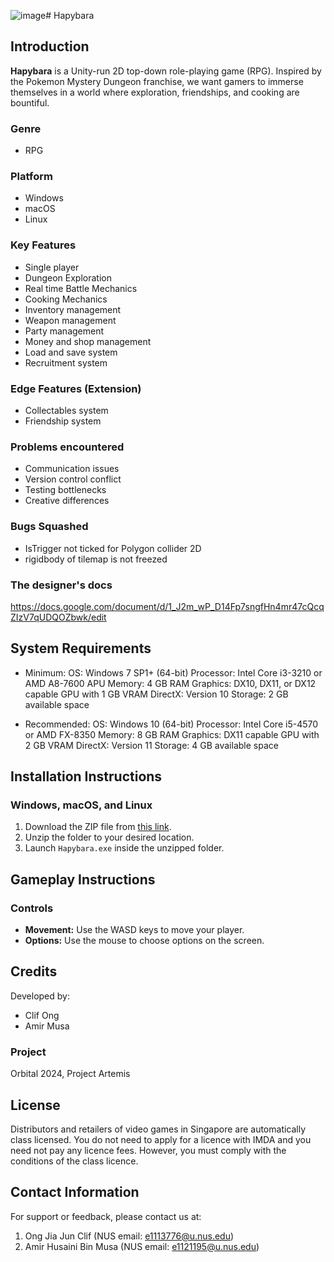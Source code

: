 ![image](https://github.com/user-attachments/assets/d0dd78a6-27d8-40d6-baa1-e89c9795ec13)# Hapybara

## Introduction
**Hapybara** is a Unity-run 2D top-down role-playing game (RPG). Inspired by the Pokemon Mystery Dungeon franchise, we want gamers to immerse themselves in a world where exploration, friendships, and cooking are bountiful.

### Genre
- RPG

### Platform
- Windows
- macOS
- Linux

### Key Features
- Single player
- Dungeon Exploration
- Real time Battle Mechanics
- Cooking Mechanics
- Inventory management
- Weapon management
- Party management
- Money and shop management
- Load and save system
- Recruitment system

### Edge Features (Extension)
- Collectables system
- Friendship system

### Problems encountered
- Communication issues
- Version control conflict
- Testing bottlenecks
- Creative differences

### Bugs Squashed
- IsTrigger not ticked for Polygon collider 2D
- rigidbody of tilemap is not freezed

### The designer's docs
https://docs.google.com/document/d/1_J2m_wP_D14Fp7sngfHn4mr47cQcqZIzV7qUDQOZbwk/edit

## System Requirements
- Minimum:
OS: Windows 7 SP1+ (64-bit)
Processor: Intel Core i3-3210 or AMD A8-7600 APU
Memory: 4 GB RAM
Graphics: DX10, DX11, or DX12 capable GPU with 1 GB VRAM
DirectX: Version 10
Storage: 2 GB available space

- Recommended:
OS: Windows 10 (64-bit)
Processor: Intel Core i5-4570 or AMD FX-8350
Memory: 8 GB RAM
Graphics: DX11 capable GPU with 2 GB VRAM
DirectX: Version 11
Storage: 4 GB available space

## Installation Instructions

### Windows, macOS, and Linux
1. Download the ZIP file from [this link](https://github.com/Clifong/Hapybara/releases).
2. Unzip the folder to your desired location.
3. Launch `Hapybara.exe` inside the unzipped folder.

## Gameplay Instructions

### Controls
- **Movement:** Use the WASD keys to move your player.
- **Options:** Use the mouse to choose options on the screen.

## Credits
Developed by:
- Clif Ong
- Amir Musa

### Project
Orbital 2024, Project Artemis

## License
Distributors and retailers of video games in Singapore are automatically class licensed.
You do not need to apply for a licence with IMDA and you need not pay any licence fees. However, you must comply with the conditions of the class licence.

## Contact Information
For support or feedback, please contact us at:
1. Ong Jia Jun Clif (NUS email: e1113776@u.nus.edu)
2. Amir Husaini Bin Musa (NUS email: e1121195@u.nus.edu)
